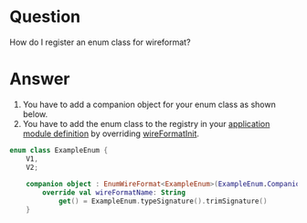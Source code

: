 # Question

How do I register an enum class for wireformat?

# Answer

1. You have to add a companion object for your enum class as shown below.
2. You have to add the enum class to the registry in your [application module definition](def://) by overriding [wireFormatInit](function://AppModule).

```kotlin
enum class ExampleEnum {
    V1,
    V2;
    
    companion object : EnumWireFormat<ExampleEnum>(ExampleEnum.Companion.entries) {
        override val wireFormatName: String
            get() = ExampleEnum.typeSignature().trimSignature()
    }
```